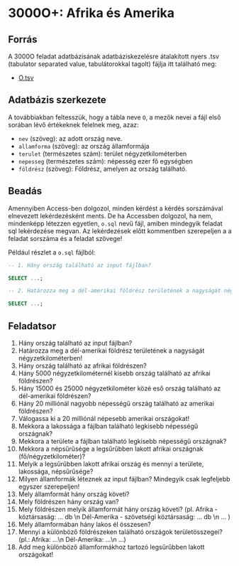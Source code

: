 # 3000O+: Afrika és Amerika
## Forrás
A 3000O feladat adatbázisának adatbáziskezelésre átalakított nyers .tsv (tabulator separated value, tabulátorokkal tagolt) fájlja itt található meg: 
- [O.tsv](O.tsv)

## Adatbázis szerkezete
A továbbiakban feltesszük, hogy a tábla neve ``O``, a mezők nevei a fájl első sorában lévő értékeknek felelnek meg, azaz: 
- ``nev`` (szöveg): az adott ország neve.
- ``allamforma`` (szöveg): az ország államformája
- ``terulet`` (természetes szám): terület négyzetkilométerben
- ``nepesseg`` (természetes szám): népesség ezer fő egységben
- ``földrész`` (szöveg): Földrész, amelyen az ország található.

## Beadás
Amennyiben Access-ben dolgozol, minden kérdést a kérdés sorszámával elnevezett lekérdezésként ments.
De ha Accessben dolgozol, ha nem, mindenképp létezzen egyetlen,  ``o.sql`` nevű fájl, amiben mindegyik feladat sql lekérdezése megvan.
Az lekérdezések előtt kommentben szerepeljen a a feladat sorszáma és a feladat szövege!

Például részlet a ``o.sql`` fájlból:

```sql
-- 1. Hány ország található az input fájlban?

SELECT ...;

-- 2. Határozza meg a dél-amerikai földrész területének a nagyságát négyzetkilométerben!

SELECT ...;
```

## Feladatsor
1. Hány ország található az input fájlban?
2. Határozza meg a dél-amerikai földrész területének a nagyságát négyzetkilométerben!
3. Hány ország található az afrikai földrészen?
4. Hány 5000 négyzetkilométernél kisebb ország található az afrikai földrészen?
5. Hány 15000 és 25000 négyzetkilométer közé eső ország található az dél-amerikai földrészen?
6. Hány 20 milliónál nagyobb népességű ország található az amerikai földrészen?
7. Válogassa ki a 20 milliónál népesebb amerikai országokat!
8. Mekkora a lakossága a fájlban található legkisebb népességű országnak?
9. Mekkora a területe a fájlban található legkisebb népességű országnak?
10. Mekkora a népsűrűsége a legsűrűbben lakott afrikai országnak (fő/négyzetkilométer)?
11. Melyik a legsűrűbben lakott afrikai ország és mennyi a területe, lakossága, népsűrűsége?
12. Milyen államformák léteznek az input fájlban? Mindegyik csak legfeljebb egyszer szerepeljen!
13. Mely államformát hány ország követi?
14. Mely földrészen hány ország van?
15. Mely földrészen melyik államformát hány ország követi? (pl. Afrika - köztársaság: ... db \n Dél-Amerika - szövetségi köztársaság: ... db \n ... )
16. Mely államformában hány lakos él összesen?
17. Mennyi a különböző földrészeken található országok területösszegei? (pl.: Afrika: ...\n Dél-Amerika: ...\n ...)
18. Add meg különböző államformákhoz tartozó legsűrűbben lakott országokat!